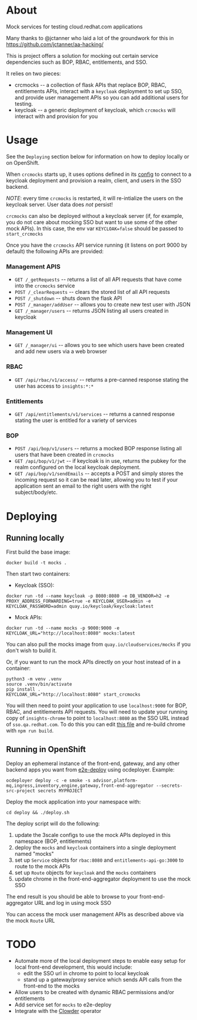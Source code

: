 # About

Mock services for testing cloud.redhat.com applications

Many thanks to @jctanner who laid a lot of the groundwork for this in https://github.com/jctanner/aa-hacking/

This is project offers a solution for mocking out certain service dependencies such as BOP, RBAC, entitlements, and SSO.

It relies on two pieces:
* crcmocks -- a collection of flask APIs that replace BOP, RBAC, entitlements APIs, interact with a `keycloak` deployment to set up SSO, and provide user management APIs so you can add additional users for testing.
* keycloak -- a generic deployment of keycloak, which `crcmocks` will interact with and provision for you

# Usage

See the `Deploying` section below for information on how to deploy locally or on OpenShift.

When `crcmocks` starts up, it uses options defined in its [config](crcmocks/config.py) to connect to a keycloak deployment and provision a realm, client, and users in the SSO backend.

*NOTE*: every time `crcmocks` is restarted, it will re-intialize the users on the keycloak server. User data does *not* persist!

`crcmocks` can also be deployed without a keycloak server (if, for example, you do not care about mocking SSO but want to use some of the other mock APIs). In this case, the env var `KEYCLOAK=false` should be passed to `start_crcmocks`

Once you have the `crcmocks` API service running (it listens on port 9000 by default) the following APIs are provided:

### Management APIS

* `GET /_getRequests` -- returns a list of all API requests that have come into the `crcmocks` service
* `POST /_clearRequests` -- clears the stored list of all API requests
* `POST /_shutdown` -- shuts down the flask API
* `POST /_manager/addUser` -- allows you to create new test user with JSON
* `GET /_manager/users` -- returns JSON listing all users created in keycloak

### Management UI

* `GET /_manager/ui` -- allows you to see which users have been created and add new users via a web browser

### RBAC
* `GET /api/rbac/v1/access/` -- returns a pre-canned response stating the user has access to `insights:*:*`

### Entitlements
* `GET /api/entitlements/v1/services` -- returns a canned response stating the user is entitled for a variety of services

### BOP
* `POST /api/bop/v1/users` -- returns a mocked BOP response listing all users that have been created in `crcmocks`
* `GET /api/bop/v1/jwt` -- if keycloak is in use, returns the pubkey for the realm configured on the local keycloak deployment.
* `GET /api/bop/v1/sendEmails` -- accepts a POST and simply stores the incoming request so it can be read later, allowing you to test if your application sent an email to the right users with the right subject/body/etc.

# Deploying

## Running locally

First build the base image:
```
docker build -t mocks .
```

Then start two containers:
* Keycloak (SSO):
```
docker run -td --name keycloak -p 8080:8080 -e DB_VENDOR=h2 -e PROXY_ADDRESS_FORWARDING=true -e KEYCLOAK_USER=admin -e KEYCLOAK_PASSWORD=admin quay.io/keycloak/keycloak:latest
```
* Mock APIs:
```
docker run -td --name mocks -p 9000:9000 -e KEYCLOAK_URL="http://localhost:8080" mocks:latest
```
You can also pull the mocks image from `quay.io/cloudservices/mocks` if you don't wish to build it.

Or, if you want to run the mock APIs directly on your host instead of in a container:
```
python3 -m venv .venv
source .venv/bin/activate
pip install .
KEYCLOAK_URL="http://localhost:8080" start_crcmocks
```

You will then need to point your application to use `localhost:9000` for BOP, RBAC, and
entitlements API requests. You will need to update your running copy of `insights-chrome` to point
to `localhost:8080` as the SSO URL instead of `sso.qa.redhat.com`. To do this you can edit [this file](https://github.com/RedHatInsights/insights-chrome/blob/master/src/js/jwt/insights/url.js)
and re-build chrome with `npm run build`.


## Running in OpenShift

Deploy an ephemeral instance of the front-end, gateway, and any other backend apps you want from [e2e-deploy](https://www.github.com/RedHatInsights/e2e-deploy) using
ocdeployer. Example:

```
ocdeployer deploy -c -e smoke -s advisor,platform-mq,ingress,inventory,engine,gateway,front-end-aggregator --secrets-src-project secrets MYPROJECT
```

Deploy the mock application into your namespace with:
```
cd deploy && ./deploy.sh
```

The deploy script will do the following:
1. update the 3scale configs to use the mock APIs deployed in this namespace (BOP, entitlements)
2. deploy the `mocks` and `keycloak` containers into a single deployment named "mocks"
3. set up `Service` objects for `rbac:8080` and `entitlements-api-go:3000` to route to the mock APIs
4. set up `Route` objects for `keycloak` and the `mocks` containers
5. update chrome in the front-end-aggregator deployment to use the mock SSO

The end result is you should be able to browse to your front-end-aggregator URL and log in using mock SSO

You can access the mock user management APIs as described above via the mock `Route` URL


# TODO

* Automate more of the local deployment steps to enable easy setup for local front-end development, this would include:
  * edit the SSO url in chrome to point to local keycloak
  * stand up a gateway/proxy service which sends API calls from the front-end to the mocks
* Allow users to be created with dynamic RBAC permissions and/or entitlements
* Add service set for `mocks` to e2e-deploy
* Integrate with the [Clowder](http://www.github.com/RedHatInsights/clower) operator
